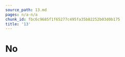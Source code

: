 ```yaml
---
source_path: 13.md
pages: n/a-n/a
chunk_id: fbc6c9685f1f65277c495fa35b82252b03d0b175
title: '13'
---
```

# No
